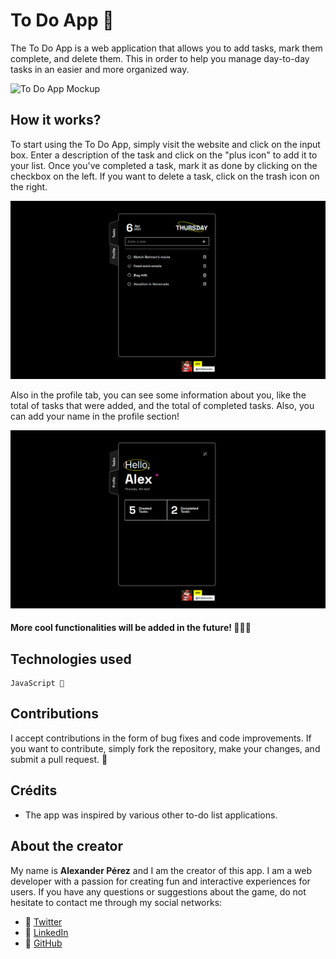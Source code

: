 
# To Do App 📝

The To Do App is a web application that allows you to add tasks, mark them complete, and delete them. This in order to help you manage day-to-day tasks in an easier and more organized way.


![To Do App Mockup](https://th3alexdev.github.io/todoapp/assets/img/todoapp-mockup.jpg)


## How it works?

To start using the To Do App, simply visit the website and click on the input box. Enter a description of the task and click on the "plus icon" to add it to your list. Once you've completed a task, mark it as done by clicking on the checkbox on the left. If you want to delete a task, click on the trash icon on the right. 

![To Do App screenshot 1](/assets/img/todoapp1.jpg)

Also in the profile tab, you can see some information about you, like the total of tasks that were added, and the total of completed tasks. Also, you can add your name in the profile section!

![To Do App screenshot 2](/assets/img/todoapp2.jpg)

#### More cool functionalities will be added in the future! 👨🏻‍💻

## Technologies used

    JavaScript 💛

## Contributions

I accept contributions in the form of bug fixes and code improvements. If you want to contribute, simply fork the repository, make your changes, and submit a pull request. 🤘

## Crédits

* The app was inspired by various other to-do list applications.

## About the creator

My name is  **Alexander Pérez** and I am the creator of this app. I am a web developer with a passion for creating fun and interactive experiences for users. If you have any questions or suggestions about the game, do not hesitate to contact me through my social networks:

- 🐤 [Twitter](https://twitter.com/th3alexdev) 
- ‍💼 [LinkedIn](https://www.linkedin.com/in/alexander-p%C3%A9rez-graterol-b60b26265/?original_referer=)
- 🚀 [GitHub](https://github.com/th3alexdev)